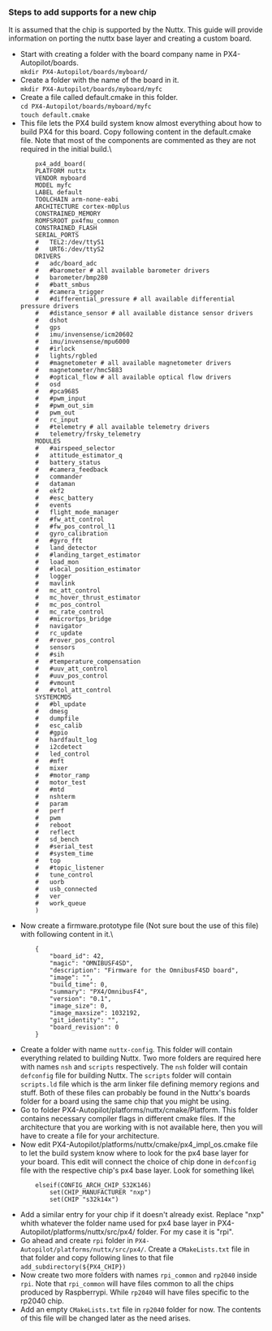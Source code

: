 ### Steps to add supports for a new chip ###
It is assumed that the chip is supported by the Nuttx.
This guide will provide information on porting the nuttx base layer and creating a custom board.

* Start with creating a folder with the board company name in PX4-Autopilot/boards.\
	`mkdir PX4-Autopilot/boards/myboard/`
* Create a folder with the name of the board in it.\
	`mkdir PX4-Autopilot/boards/myboard/myfc`
* Create a file called default.cmake in this folder.\
	`cd PX4-Autopilot/boards/myboard/myfc`\
	`touch default.cmake`
* This file lets the PX4 build system know almost everything about how to build PX4 for this board. Copy following content in the default.cmake file. Note that most of the components are commented as they are not required in the initial build.\
	```
		px4_add_board(
		PLATFORM nuttx
		VENDOR myboard
		MODEL myfc
		LABEL default
		TOOLCHAIN arm-none-eabi
		ARCHITECTURE cortex-m0plus
		CONSTRAINED_MEMORY
		ROMFSROOT px4fmu_common
		CONSTRAINED_FLASH
		SERIAL_PORTS
		# 	TEL2:/dev/ttyS1
		# 	URT6:/dev/ttyS2
		DRIVERS
		# 	adc/board_adc
		# 	#barometer # all available barometer drivers
		# 	barometer/bmp280
		# 	#batt_smbus
		# 	#camera_trigger
		# 	#differential_pressure # all available differential pressure drivers
		# 	#distance_sensor # all available distance sensor drivers
		# 	dshot
		# 	gps
		# 	imu/invensense/icm20602
		# 	imu/invensense/mpu6000
		# 	#irlock
		# 	lights/rgbled
		# 	#magnetometer # all available magnetometer drivers
		# 	magnetometer/hmc5883
		# 	#optical_flow # all available optical flow drivers
		# 	osd
		# 	#pca9685
		# 	#pwm_input
		# 	#pwm_out_sim
		# 	pwm_out
		# 	rc_input
		# 	#telemetry # all available telemetry drivers
		# 	telemetry/frsky_telemetry
		MODULES
		# 	#airspeed_selector
		# 	attitude_estimator_q
		# 	battery_status
		# 	#camera_feedback
		# 	commander
		# 	dataman
		# 	ekf2
		# 	#esc_battery
		# 	events
		# 	flight_mode_manager
		# 	#fw_att_control
		# 	#fw_pos_control_l1
		# 	gyro_calibration
		# 	#gyro_fft
		# 	land_detector
		# 	#landing_target_estimator
		# 	load_mon
		# 	#local_position_estimator
		# 	logger
		# 	mavlink
		# 	mc_att_control
		# 	mc_hover_thrust_estimator
		# 	mc_pos_control
		# 	mc_rate_control
		# 	#micrortps_bridge
		# 	navigator
		# 	rc_update
		# 	#rover_pos_control
		# 	sensors
		# 	#sih
		# 	#temperature_compensation
		# 	#uuv_att_control
		# 	#uuv_pos_control
		# 	#vmount
		# 	#vtol_att_control
		SYSTEMCMDS
		# 	#bl_update
		# 	dmesg
		# 	dumpfile
		# 	esc_calib
		# 	#gpio
		# 	hardfault_log
		# 	i2cdetect
		# 	led_control
		# 	#mft
		# 	mixer
		# 	#motor_ramp
		# 	motor_test
		# 	#mtd
		# 	nshterm
		# 	param
		# 	perf
		# 	pwm
		# 	reboot
		# 	reflect
		# 	sd_bench
		# 	#serial_test
		# 	#system_time
		# 	top
		# 	#topic_listener
		# 	tune_control
		# 	uorb
		# 	usb_connected
		# 	ver
		# 	work_queue
		)
	```
* Now create a firmware.prototype file (Not sure bout the use of this file) with following content in it.\
	```
		{
			"board_id": 42,
			"magic": "OMNIBUSF4SD",
			"description": "Firmware for the OmnibusF4SD board",
			"image": "",
			"build_time": 0,
			"summary": "PX4/OmnibusF4",
			"version": "0.1",
			"image_size": 0,
			"image_maxsize": 1032192,
			"git_identity": "",
			"board_revision": 0
		}
	```
* Create a folder with name `nuttx-config`. This folder will contain everything related to building Nuttx. Two more folders are required here with names `nsh` and `scripts` respectively. The `nsh` folder will contain `defconfig` file for building Nuttx. The `scripts` folder will contain `scripts.ld` file which is the arm linker file defining memory regions and stuff. Both of these files can probably be found in the Nuttx's boards folder for a board using the same chip that you might be using.
* Go to folder PX4-Autopilot/platforms/nuttx/cmake/Platform. This folder contains necessary compiler flags in different cmake files. If the architecture that you are working with is not available here, then you will have to create a file for your architecture.
* Now edit PX4-Autopilot/platforms/nuttx/cmake/px4_impl_os.cmake file to let the build system know where to look for the px4 base layer for your board. This edit will connect the choice of chip done in `defconfig` file with the respective chip's px4 base layer. Look for something like\
	```
		elseif(CONFIG_ARCH_CHIP_S32K146)
			set(CHIP_MANUFACTURER "nxp")
			set(CHIP "s32k14x")
	```
* Add a similar entry for your chip if it doesn't already exist. Replace "nxp" whith whatever the folder name used for px4 base layer in PX4-Autopilot/platforms/nuttx/src/px4/ folder. For my case it is "rpi".
* Go ahead and create `rpi` folder in `PX4-Autopilot/platforms/nuttx/src/px4/`. Create a `CMakeLists.txt` file in that folder and copy following lines to that file\
	`add_subdirectory(${PX4_CHIP})`
* Now create two more folders with names `rpi_common` and `rp2040` inside `rpi`. Note that `rpi_common` will have files common to all the chips produced by Raspberrypi. While `rp2040` will have files specific to the rp2040 chip.
* Add an empty `CMakeLists.txt` file in `rp2040` folder for now. The contents of this file will be changed later as the need arises.
